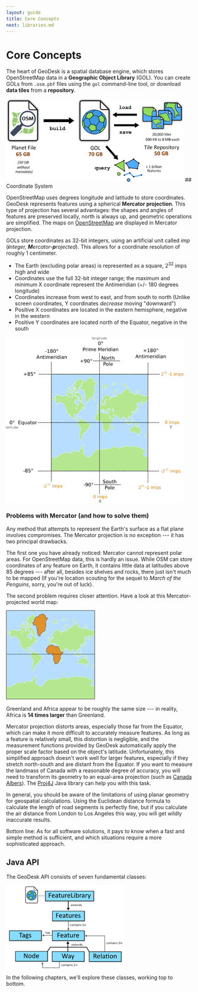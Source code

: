 ```yaml
---
layout: guide
title: Core Concepts
next: libraries.md
---
```


# Core Concepts

The heart of GeoDesk is a spatial database engine, which stores OpenStreetMap data in a **Geographic Object Library** (GOL). You can create GOLs from `.osm.pbf` files using the `gol` command-line tool, or download **data tiles** from a **repository**.

<img class="figure" src="gol-diagram.png" width=480>

<a name="coordinate-system">
## Coordinate System

OpenStreetMap uses degrees longitude and latitude to store coordinates. GeoDesk represents features using a spherical **Mercator projection**. This type of projection has several advantages: the shapes and angles of features are preserved locally, north is always up, and geometric operations are simplified. The maps on [OpenStreetMap](http://www.openstreetmap.org) are displayed in Mercator projection.

GOLs store coordinates as 32-bit integers, using an artificial unit called *imp* (<em>**i**nteger, **M**ercator-**p**rojected</em>). This allows for a coordinate resolution of roughly 1 centimeter.

- The Earth (excluding polar areas) is represented as a square, 2<sup>32</sup> imps high and wide 
- Coordinates use the full 32-bit integer range; the maximum and minimum X coordinate represent the Antimeridian (+/- 180 degrees longitude) 
- Coordinates increase from west to east, and from south to north (Unlike screen coordinates, Y coordinates *decrease* moving "downward")
- Positive X coordinates are located in the eastern hemisphere, negative in the western
- Positive Y coordinates are located north of the Equator, negative in the south


<img class="figure" src="projection.png" width=480>


### Problems with Mercator (and how to solve them)

Any method that attempts to represent the Earth's surface as a flat plane involves compromises. The Mercator projection is no exception --- it has two principal drawbacks.

The first one you have already noticed: Mercator cannot represent polar areas. For OpenStreetMap data, this is hardly an issue. While OSM can store coordinates of any feature on Earth, it contains little data at latitudes above 85 degrees --- after all, besides ice shelves and rocks, there just isn't much to be mapped (If you're location scouting for the sequel to *March of the Penguins*, sorry, you're out of luck).

The second problem requires closer attention. Have a look at this Mercator-projected world map:

<img class="float" src="mercator-distortion.png" width=240>

Greenland and Africa appear to be roughly the same size --- in reality, Africa is **14 times larger** than Greenland.

Mercator projection distorts areas, especially those far from the Equator, which can make it more difficult to accurately measure features. As long as a feature is relatively small, this distortion is negligible, and the measurement functions provided by GeoDesk automatically apply the proper scale factor based on the object's latitude. Unfortunately, this simplified approach doesn't work well for larger features, especially if they stretch north-south and are distant from the Equator. If you want to measure the landmass of Canada with a reasonable degree of accuracy, you will need to transform its geometry to an equal-area projection (such as [Canada Albers](https://spatialreference.org/ref/esri/canada-albers-equal-area-conic/)). The [Proj4J](https://github.com/locationtech/proj4j) Java library can help you with this task.       

In general, you should be aware of the limitations of using planar geometry for geospatial calculations. Using the Euclidean distance formula to calculate the length of road segments is perfectly fine, but if you calculate the air distance from London to Los Angeles this way, you will get wildly inaccurate results.  

Bottom line: As for all software solutions, it pays to know when a fast and simple method is sufficient, and which situations require a more sophisticated approach.

## Java API

The GeoDesk API consists of seven fundamental classes:

<img class="figure" src="classes.png" width=320>

In the following chapters, we'll explore these classes, working top to bottom.